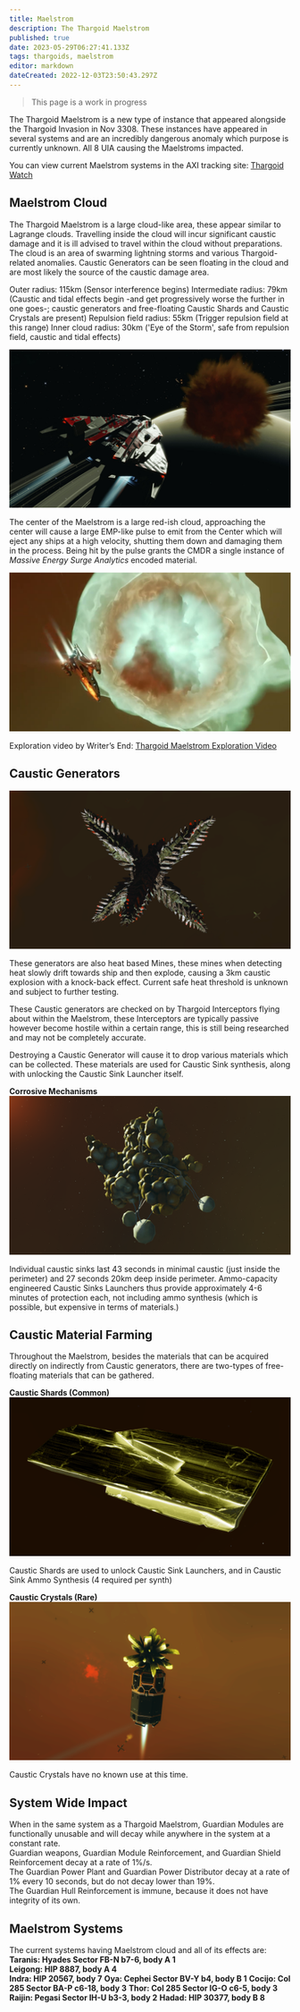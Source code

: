 ```yaml
---
title: Maelstrom
description: The Thargoid Maelstrom
published: true
date: 2023-05-29T06:27:41.133Z
tags: thargoids, maelstrom
editor: markdown
dateCreated: 2022-12-03T23:50:43.297Z
---
```


> This page is a work in progress

The Thargoid Maelstrom is a new type of instance that appeared alongside the Thargoid Invasion in Nov 3308. These instances have appeared in several systems and are an incredibly dangerous anomaly which purpose is currently unknown. All 8 UIA causing the Maelstroms impacted.

You can view current Maelstrom systems in the AXI tracking site: [Thargoid Watch](https://www.antixenoinitiative.com/watch)

## Maelstrom Cloud

The Thargoid Maelstrom is a large cloud-like area, these appear similar to Lagrange clouds. Travelling inside the cloud will incur significant caustic damage and it is ill advised to travel within the cloud without preparations. The cloud is an area of swarming lightning storms and various Thargoid-related anomalies. Caustic Generators can be seen floating in the cloud and are most likely the source of the caustic damage area.

Outer radius: 115km (Sensor interference begins)
Intermediate radius: 79km (Caustic and tidal effects begin -and get progressively worse the further in one goes-; caustic generators and free-floating Caustic Shards and Caustic Crystals are present)
Repulsion field radius: 55km (Trigger repulsion field at this range)
Inner cloud radius: 30km ('Eye of the Storm', safe from repulsion field, caustic and tidal effects)

![elite-dangerous-thargoid-invasion-update-14.jpg](/elite-dangerous-thargoid-invasion-update-14.jpg)

The center of the Maelstrom is a large red-ish cloud, approaching the center will cause a large EMP-like pulse to emit from the Center which will eject any ships at a high velocity, shutting them down and damaging them in the process. Being hit by the pulse grants the CMDR a single instance of *Massive Energy Surge Analytics* encoded material.

![maxresdefault.jpg](/maxresdefault.jpg)

Exploration video by Writer’s End: [Thargoid Maelstrom Exploration Video](https://youtu.be/3NqAGO6oX_Q)

## Caustic Generators

![caustic_generator_2.png](/img/caustic_generator_2.png)

These generators are also heat based Mines, these mines when detecting heat slowly drift towards ship and then explode, causing a 3km caustic explosion with a knock-back effect. Current safe heat threshold is unknown and subject to further testing.

These Caustic generators are checked on by Thargoid Interceptors flying about within the Maelstrom, these Interceptors are typically passive however become hostile within a certain range, this is still being researched and may not be completely accurate.

Destroying a Caustic Generator will cause it to drop various materials which can be collected. These materials are used for Caustic Sink synthesis, along with unlocking the Caustic Sink Launcher itself.

**Corrosive Mechanisms**
![corrosive_mechannism_2.png](/img/corrosive_mechannism_2.png)

Individual caustic sinks last 43 seconds in minimal caustic (just inside the perimeter) and 27 seconds 20km deep inside perimeter. Ammo-capacity engineered Caustic Sinks Launchers thus provide approximately 4-6 minutes of protection each, not including ammo synthesis (which is possible, but expensive in terms of materials.)

## Caustic Material Farming

Throughout the Maelstrom, besides the materials that can be acquired directly on indirectly from Caustic generators, there are two-types of free-floating materials that can be gathered.

**Caustic Shards (Common)**
![caustic_shard_1.png](/img/caustic_shard_1.png)

Caustic Shards are used to unlock Caustic Sink Launchers, and in Caustic Sink Ammo Synthesis (4 required per synth)

**Caustic Crystals (Rare)**
![caustic_crystal_2.png](/img/caustic_crystal_2.png)

Caustic Crystals have no known use at this time.

## System Wide Impact

When in the same system as a Thargoid Maelstrom, Guardian Modules are functionally unusable and will decay while anywhere in the system at a constant rate.  
Guardian weapons, Guardian Module Reinforcement, and Guardian Shield Reinforcement decay at a rate of 1%/s.  
The Guardian Power Plant and Guardian Power Distributor decay at a rate of 1% every 10 seconds, but do not decay lower than 19%.  
The Guardian Hull Reinforcement is immune, because it does not have integrity of its own.

## Maelstrom Systems

The current systems having Maelstrom cloud and all of its effects are:  
**Taranis: Hyades Sector FB-N b7-6, body A 1**  
**Leigong: HIP 8887, body A 4**  
**Indra: HIP 20567, body 7**
**Oya: Cephei Sector BV-Y b4, body B 1**
**Cocijo: Col 285 Sector BA-P c6-18, body 3**
**Thor: Col 285 Sector IG-O c6-5, body 3**
**Raijin: Pegasi Sector IH-U b3-3, body 2**
**Hadad: HIP 30377, body B 8**